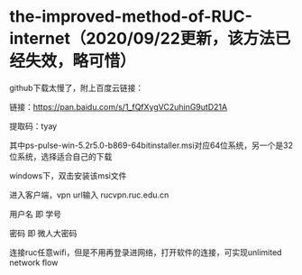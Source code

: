 # the-improved-method-of-RUC-internet（2020/09/22更新，该方法已经失效，略可惜）

github下载太慢了，附上百度云链接：

链接：https://pan.baidu.com/s/1_fQfXygVC2uhinG9utD21A 

提取码：tyay 

其中ps-pulse-win-5.2r5.0-b869-64bitinstaller.msi对应64位系统，另一个是32位系统，选择适合自己的下载

windows下，双击安装该msi文件

进入客户端，vpn url输入 rucvpn.ruc.edu.cn

用户名 即 学号

密码 即 微人大密码

连接ruc任意wifi，但是不用再登录进网络，打开软件的连接，可实现unlimited network flow
